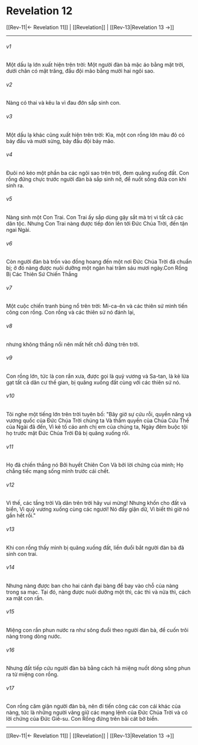 # Revelation 12

[[Rev-11|← Revelation 11]] | [[Revelation]] | [[Rev-13|Revelation 13 →]]
***



###### v1 
Một dấu lạ lớn xuất hiện trên trời: Một người đàn bà mặc áo bằng mặt trời, dưới chân có mặt trăng, đầu đội mão bằng mười hai ngôi sao. 

###### v2 
Nàng có thai và kêu la vì đau đớn sắp sinh con. 

###### v3 
Một dấu lạ khác cũng xuất hiện trên trời: Kìa, một con rồng lớn màu đỏ có bảy đầu và mười sừng, bảy đầu đội bảy mão. 

###### v4 
Đuôi nó kéo một phần ba các ngôi sao trên trời, đem quăng xuống đất. Con rồng đứng chực trước người đàn bà sắp sinh nở, để nuốt sống đứa con khi sinh ra. 

###### v5 
Nàng sinh một Con Trai. Con Trai ấy sắp dùng gậy sắt mà trị vì tất cả các dân tộc. Nhưng Con Trai nàng được tiếp đón lên tới Đức Chúa Trời, đến tận ngai Ngài. 

###### v6 
Còn người đàn bà trốn vào đồng hoang đến một nơi Đức Chúa Trời đã chuẩn bị; ở đó nàng được nuôi dưỡng một ngàn hai trăm sáu mươi ngày.Con Rồng Bị Các Thiên Sứ Chiến Thắng 

###### v7 
Một cuộc chiến tranh bùng nổ trên trời: Mi-ca-ên và các thiên sứ mình tiến công con rồng. Con rồng và các thiên sứ nó đánh lại, 

###### v8 
nhưng không thắng nổi nên mất hết chỗ đứng trên trời. 

###### v9 
Con rồng lớn, tức là con rắn xưa, được gọi là quỷ vương và Sa-tan, là kẻ lừa gạt tất cả dân cư thế gian, bị quăng xuống đất cùng với các thiên sứ nó. 

###### v10 
Tôi nghe một tiếng lớn trên trời tuyên bố: "Bây giờ sự cứu rỗi, quyền năng và vương quốc của Đức Chúa Trời chúng ta Và thẩm quyền của Chúa Cứu Thế của Ngài đã đến, Vì kẻ tố cáo anh chị em của chúng ta, Ngày đêm buộc tội họ trước mặt Đức Chúa Trời Đã bị quăng xuống rồi. 

###### v11 
Họ đã chiến thắng nó Bởi huyết Chiên Con Và bởi lời chứng của mình; Họ chẳng tiếc mạng sống mình trước cái chết. 

###### v12 
Vì thế, các tầng trời Và dân trên trời hãy vui mừng! Nhưng khốn cho đất và biển, Vì quỷ vương xuống cùng các ngươi! Nó đầy giận dữ, Vì biết thì giờ nó gần hết rồi." 

###### v13 
Khi con rồng thấy mình bị quăng xuống đất, liền đuổi bắt người đàn bà đã sinh con trai. 

###### v14 
Nhưng nàng được ban cho hai cánh đại bàng để bay vào chỗ của nàng trong sa mạc. Tại đó, nàng được nuôi dưỡng một thì, các thì và nửa thì, cách xa mặt con rắn. 

###### v15 
Miệng con rắn phun nước ra như sông đuổi theo người đàn bà, để cuốn trôi nàng trong dòng nước. 

###### v16 
Nhưng đất tiếp cứu người đàn bà bằng cách hả miệng nuốt dòng sông phun ra từ miệng con rồng. 

###### v17 
Con rồng căm giận người đàn bà, nên đi tiến công các con cái khác của nàng, tức là những người vâng giữ các mạng lệnh của Đức Chúa Trời và có lời chứng của Đức Giê-su. Con Rồng đứng trên bãi cát bờ biển.

***
[[Rev-11|← Revelation 11]] | [[Revelation]] | [[Rev-13|Revelation 13 →]]
